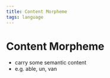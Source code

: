 ```yaml
---
title: Content Morpheme
tags: language
---
```


# Content Morpheme
- carry some semantic content
- e.g. able, un, van






























































